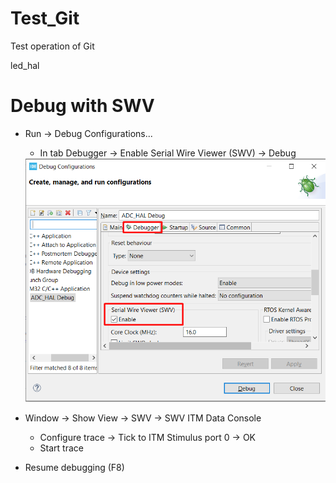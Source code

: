 # Test_Git
Test operation of Git

led_hal

# Debug with SWV
- Run -> Debug Configurations... 
    + In tab Debugger -> Enable Serial Wire Viewer (SWV) -> Debug
    <img src="https://github.com/danh21/Test_Git/blob/main/img/enable_SWV.png" alt="Stop Watch"/>

- Window -> Show View -> SWV -> SWV ITM Data Console
    + Configure trace -> Tick to ITM Stimulus port 0 -> OK
    + Start trace
- Resume debugging (F8)